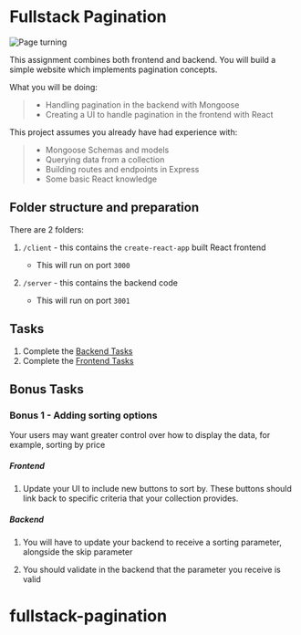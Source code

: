 # Fullstack Pagination

![Page turning](https://media.giphy.com/media/xT77Y1T0zY1gR5qe5O/source.gif)

This assignment combines both frontend and backend. You will build a simple website which implements pagination concepts.

What you will be doing:

> - Handling pagination in the backend with Mongoose
> - Creating a UI to handle pagination in the frontend with React

This project assumes you already have had experience with:

> - Mongoose Schemas and models
> - Querying data from a collection
> - Building routes and endpoints in Express
> - Some basic React knowledge

## Folder structure and preparation

There are 2 folders:

1. `/client` - this contains the `create-react-app` built React frontend
   - This will run on port `3000`
    
2. `/server` - this contains the backend code
   - This will run on port `3001`

## Tasks

1. Complete the [Backend Tasks](./server/BACKEND_TASKS.md)
2. Complete the [Frontend Tasks](./client/FRONTEND_TASKS.md)

## Bonus Tasks

### Bonus 1 - Adding sorting options

Your users may want greater control over how to display the data, for example, sorting by price

##### Frontend

1. Update your UI to include new buttons to sort by. These buttons should link back to specific criteria that your collection provides.

##### Backend

1. You will have to update your backend to receive a sorting parameter, alongside the skip parameter

2. You should validate in the backend that the parameter you receive is valid
# fullstack-pagination
